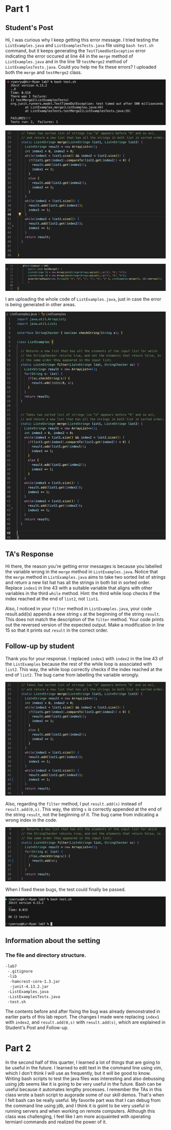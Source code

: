 # Part 1
## Student's Post
Hi, I was curious why I keep getting this error message. I tried testing the `ListExamples.java` and `ListExamplesTests.java` file using `bash test.sh` command, but it keeps generating the `TestTimedOutException` error indicating the error occured at line 44 in the `merge` method of `ListExamples.java` and in the line 19 `testMerge2` method of `ListExamplesTests.java`. Could you help me fix these errors? I uploaded both the `merge` and `testMerge2` class. 

![image](bashfail.png)

![image](mergemethodfail.png)

![image](test2mergefail.png)

I am uploading the whole code of `ListExamples.java`, just in case the error is being generated in other areas.

![image](listexamplesjava.png)

## TA's Response
Hi there, the reason you're getting error messages is because you labelled the variable wrong in the `merge` method in `ListExamples.java`. Notice that the `merge` method in `ListExamples.java` aims to take two sorted list of strings and return a new list hat has all the strings in both list in sorted order. Replace `index1` in line 43 with a suitable variable that aligns with other variables in the third `while` method. Hint: the third while loop checks if the index reached at the end of `list2`, not `list1`.

Also, I noticed in your `filter` method in `ListExamples.java`, your code result.add(s) appends a new string `s` at the beginning of the string `result`. This does not match the description of the `filter` method. Your code prints out the reversed version of the expected output. Make a modification in line 15 so that it prints out `result` in the correct order.

## Follow-up by student

Thank you for your response. I replaced `index1` with `index2` in the line 43 of the `ListExamples` because the rest of the while loop is associated with `list2`. This way, the while loop correctly checks if the index reached at the end of `list2`. The bug came from labelling the variable wrongly.

![image](mergemethod.png)

Also, regarding the `filter` method, I put `result.add(s)` instead of `result.add(0,s)`. This way, the string `s` is correctly appended at the end of the string `result`, not the beginning of it. The bug came from indicating a wrong index in the code.

![image](filtermethod.png)

When I fixed these bugs, the test could finally be passed.

![image](bashpassed.png)

## Information about the setting
### The file and directory structure.
```
-lab7
 -.gitignore
 -lib
  -hamcrest-core-1.3.jar
  -junit-4.13.2.jar
 -ListExamples.java
 -ListExamplesTests.java
 -test.sh
```

The contents before and after fixing the bug was already demonstrated in earlier parts of this lab report.
The changes I made were replacing `index1` with `index2`, and `result.add(0,s)` with `result.add(s)`, which are explained in Student's Post and Follow-up.

# Part 2

In the second half of this quarter, I learned a lot of things that are going to be useful in the future. I learned to edit text in the command line using vim, which I don't think I will use as frequently, but it will be good to know. Writing bash scripts to test the java files was interesting and also debussing using jdb seems like it is going to be very useful in the future. Bash can be useful because it automates lengthy processes. I remember the TAs in this class wrote a bash script to augorade some of our skill demos. That's when I felt bash can be really useful. My favorite part was that I can debug from the command line using jdb, and I think it is goint to be very useful in running servers and when working on remote computers. Although this class was challenging, I feel like I am more acquainted with operating termianl commands and realized the power of it.



